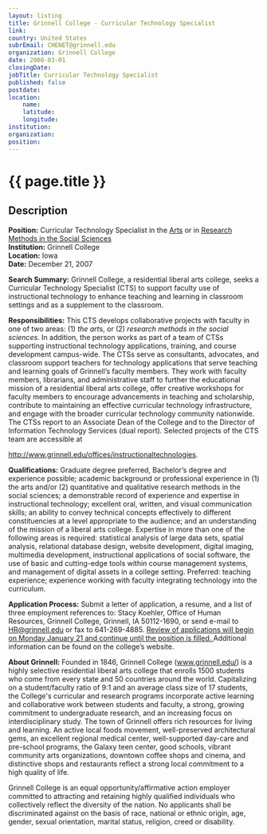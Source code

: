 ```yaml
---
layout: listing
title: Grinnell College - Curricular Technology Specialist
link:
country: United States
subrEmail: CHENET@grinnell.edu
organization: Grinnell College 
date: 2008-03-01
closingDate: 
jobTitle: Curricular Technology Specialist
published: false
postdate:
location:
	name: 
	latitude: 
	longitude: 
institution: 
organization: 
position: 
--- 
```



# {{ page.title }}

## Description



<p>
<b>Position:</B> Curricular Technology Specialist in the <u>Arts</u> or in <u>Research Methods in the Social Sciences</u><BR>
<B>Institution:</B> Grinnell College<BR>
<B>Location:</B> Iowa<BR> 
<B>Date:</B> December 21, 2007 <P>
<B>Search Summary:</B> Grinnell College, a residential liberal arts college, seeks a Curricular Technology Specialist (CTS) to support faculty use of instructional technology to enhance teaching and learning in classroom settings and as a supplement to the classroom.<P>
<B>Responsibilities:</B> This CTS develops collaborative projects with faculty in one of two areas: (1) <I>the art</I>s, or (2)<I> research methods in the social sciences</I>. In addition, the person works as part of a team of CTSs supporting instructional technology applications, training, and course development campus-wide. The CTSs serve as consultants, advocates, and classroom support teachers for technology applications that serve teaching and learning goals of Grinnell’s faculty members. They work with faculty members, librarians, and administrative staff to further the educational mission of a residential liberal arts college, offer creative workshops for faculty members to encourage advancements in teaching and scholarship, contribute to maintaining an effective curricular technology infrastructure, and engage with the broader curricular technology community nationwide. The CTSs report to an Associate Dean of the College and to the Director of Information Technology Services (dual report). Selected projects of the CTS team are accessible at 

<A HREF="http://www.grinnell.edu/offices/instructionaltechnologies/">

http://www.grinnell.edu/offices/instructionaltechnologies</A>.
<P>

<B>Qualifications:</B> Graduate degree preferred, Bachelor’s degree and experience possible; academic background or professional experience in (1) the arts and/or (2) quantitative and qualitative research methods in the social sciences; a demonstrable record of experience and expertise in instructional technology; excellent oral, written, and visual communication skills; an ability to convey technical concepts effectively to different constituencies at a level appropriate to the audience; and an understanding of the mission of a liberal arts college. Expertise in more than one of the following areas is required: statistical analysis of large data sets, spatial analysis, relational database design, website development, digital imaging, multimedia development, instructional applications of social software, the use of basic and cutting-edge tools within course management systems, and management of digital assets in a college setting. Preferred: teaching experience; experience working with faculty integrating technology into the curriculum. <P>
<B>Application Process:</B> Submit a letter of application, a resume, and a list of three employment references to:  Stacy Koehler, Office of Human Resources, Grinnell College, Grinnell, IA 50112-1690, or send e-mail to HR@grinnell.edu or fax to 641-269-4885. <U>Review of applications will begin on Monday January 21 and continue until the position is filled. </U>Additional information can be found on the college’s website.<P>
<B>About Grinnell:</B> Founded in 1846, Grinnell College (www.grinnell.edu/) is a highly selective residential liberal arts college that enrolls 1500 students who come from every state and 50 countries around the world. Capitalizing on a student/faculty ratio of 9:1 and an average class size of 17 students, the College's curricular and research programs incorporate active learning and collaborative work between students and faculty, a strong, growing commitment to undergraduate research, and an increasing focus on interdisciplinary study. The town of Grinnell offers rich resources for living and learning. An active local foods movement, well-preserved architectural gems, an excellent regional medical center, well-supported day-care and pre-school programs, the Galaxy teen center, good schools, vibrant community arts organizations, downtown coffee shops and cinema, and distinctive shops and restaurants reflect a strong local commitment to a high quality of life.<P>

Grinnell College is an equal opportunity/affirmative action employer committed to attracting and retaining highly qualified individuals who collectively reflect the diversity of the nation.  No applicants shall be discriminated against on the basis of race, national or ethnic origin, age, gender, sexual orientation, marital status, religion, creed or disability.
</p>
